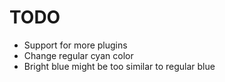 # TODO

* Support for more plugins
* Change regular cyan color
* Bright blue might be too similar to regular blue

